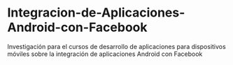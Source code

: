 # Integracion-de-Aplicaciones-Android-con-Facebook
Investigación para el cursos de desarrollo de aplicaciones para dispositivos móviles sobre la integración de aplicaciones Android con Facebook
